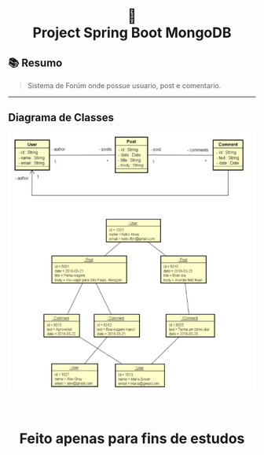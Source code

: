 <h1 align="center">
📄<br>Project Spring Boot MongoDB
</h1>

## 📚 Resumo

> Sistema de Forúm onde possue usuario, post e comentario.

---

## Diagrama de Classes

![Diagrama de Classes](https://github.com/Romulomdr/mongodb-training/blob/main/image/Diagrama%20de%20Classes.png)

<div align="center">

  <br/>

  <h1>Feito apenas para fins de estudos</h1>
</div>
